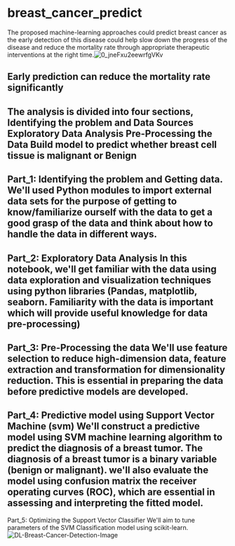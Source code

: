 # breast_cancer_predict
The proposed machine-learning approaches could predict breast cancer as the early detection of this disease could help slow down the progress of the disease and reduce the mortality rate through appropriate therapeutic interventions at the right time.![0_jneFxu2eewrfgVKv](https://github.com/Authikesavan/breast_cancer_predict/assets/129832678/de9cf851-8970-4293-9f91-32129f894e8f)

Early prediction can reduce the mortality rate significantly
--
The analysis is divided into four sections, 
Identifying the problem and Data Sources
Exploratory Data Analysis
Pre-Processing the Data
Build model to predict whether breast cell tissue is malignant or Benign
--
Part_1: Identifying the problem and Getting data.
We'll used Python modules to import external data sets for the purpose of getting to know/familiarize ourself with the data to get a good grasp of the data and think about how to handle the data in different ways.
--
Part_2: Exploratory Data Analysis
In this notebook, we'll get familiar with the data using data exploration and visualization techniques using python libraries (Pandas, matplotlib, seaborn. Familiarity with the data is important which will provide useful knowledge for data pre-processing)
--
Part_3: Pre-Processing the data
We'll use feature selection to reduce high-dimension data, feature extraction and transformation for dimensionality reduction. This is essential in preparing the data before predictive models are developed.
--
Part_4: Predictive model using Support Vector Machine (svm)
We'll construct a predictive model using SVM machine learning algorithm to predict the diagnosis of a breast tumor. The diagnosis of a breast tumor is a binary variable (benign or malignant). we'll also evaluate the model using confusion matrix the receiver operating curves (ROC), which are essential in assessing and interpreting the fitted model.
--
Part_5: Optimizing the Support Vector Classifier
We'll aim to tune parameters of the SVM Classification model using scikit-learn.
![DL-Breast-Cancer-Detection-Image](https://github.com/Authikesavan/breast_cancer_predict/assets/129832678/0b864334-c36a-44e2-a65f-33ea9fbb3d78)
